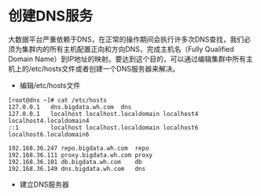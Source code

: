 # 创建DNS服务

大数据平台严重依赖于DNS，在正常的操作期间会执行许多次DNS查找，我们必须为集群内的所有主机配置正向和方向DNS，完成主机名（Fully Qualified Domain Name）到IP地址的映射。要达到这个目的，可以通过编辑集群中所有主机上的/etc/hosts文件或者创建一个DNS服务器来解决。

* 编辑/etc/hosts文件

```
[root@dns ~]# cat /etc/hosts
127.0.0.1	dns.bigdata.wh.com	dns
127.0.0.1   localhost localhost.localdomain localhost4 localhost4.localdomain4
::1         localhost localhost.localdomain localhost6 localhost6.localdomain6

192.168.36.247 repo.bigdata.wh.com  repo
192.168.36.111 proxy.bigdata.wh.com proxy
192.168.36.101 db.bigdata.wh.com    db
192.168.36.149 dns.bigdata.wh.com   dns
```

* 建立DNS服务器

```

```



